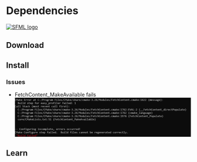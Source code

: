 

# Dependencies
[![SFML logo](https://www.sfml-dev.org/images/logo.png)](https://www.sfml-dev.org)


## Download


## Install

### Issues
* FetchContent_MakeAvailable fails
  ![FetchContent_MakeAvailable fails](images/BuildProblem_1.PNG)
## Learn
